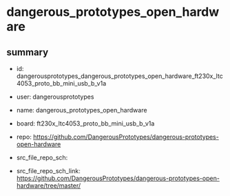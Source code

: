 # dangerous_prototypes_open_hardware
 
## summary 
* id: dangerousprototypes_dangerous_prototypes_open_hardware_ft230x_ltc4053_proto_bb_mini_usb_b_v1a
* user: dangerousprototypes
* name: dangerous_prototypes_open_hardware
* board: ft230x_ltc4053_proto_bb_mini_usb_b_v1a
* repo: https://github.com/DangerousPrototypes/dangerous-prototypes-open-hardware



* src_file_repo_sch: 
* src_file_repo_sch_link: https://github.com/DangerousPrototypes/dangerous-prototypes-open-hardware/tree/master/






